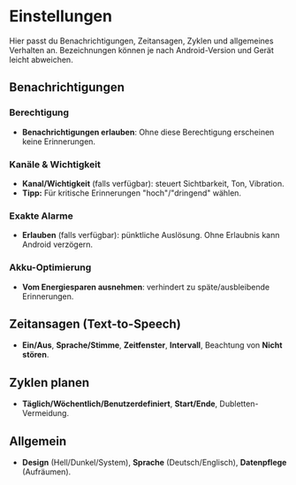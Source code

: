 ﻿# Einstellungen

Hier passt du Benachrichtigungen, Zeitansagen, Zyklen und allgemeines Verhalten an. Bezeichnungen k&ouml;nnen je nach Android-Version und Ger&auml;t leicht abweichen.

## Benachrichtigungen
### Berechtigung
- **Benachrichtigungen erlauben**: Ohne diese Berechtigung erscheinen keine Erinnerungen.

### Kan&auml;le & Wichtigkeit
- **Kanal/Wichtigkeit** (falls verf&uuml;gbar): steuert Sichtbarkeit, Ton, Vibration.
- **Tipp:** F&uuml;r kritische Erinnerungen "hoch"/"dringend" w&auml;hlen.

### Exakte Alarme
- **Erlauben** (falls verf&uuml;gbar): p&uuml;nktliche Ausl&ouml;sung. Ohne Erlaubnis kann Android verz&ouml;gern.

### Akku-Optimierung
- **Vom Energiesparen ausnehmen**: verhindert zu sp&auml;te/ausbleibende Erinnerungen.

## Zeitansagen (Text-to-Speech)
- **Ein/Aus**, **Sprache/Stimme**, **Zeitfenster**, **Intervall**, Beachtung von **Nicht st&ouml;ren**.

## Zyklen planen
- **T&auml;glich/W&ouml;chentlich/Benutzerdefiniert**, **Start/Ende**, Dubletten-Vermeidung.

## Allgemein
- **Design** (Hell/Dunkel/System), **Sprache** (Deutsch/Englisch), **Datenpflege** (Aufr&auml;umen).
